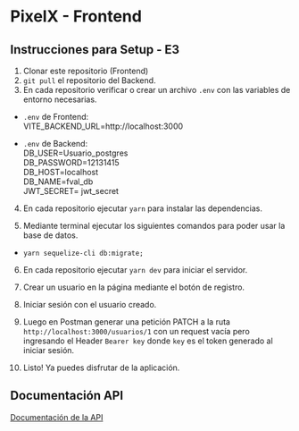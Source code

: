 # PixelX - Frontend

## Instrucciones para Setup - E3

1. Clonar este repositorio (Frontend)
2. `git pull` el repositorio del Backend.
3. En cada repositorio verificar o crear un archivo `.env` con las variables de entorno necesarias.

- `.env` de Frontend: \
VITE_BACKEND_URL=http://localhost:3000 

- `.env` de Backend: \
DB_USER=Usuario_postgres \
DB_PASSWORD=12131415 \
DB_HOST=localhost \
DB_NAME=fval_db \
JWT_SECRET= jwt_secret

4. En cada repositorio ejecutar `yarn` para instalar las dependencias.

5. Mediante terminal ejecutar los siguientes comandos para poder usar la base de datos.
   
- `yarn sequelize-cli db:migrate;`

6. En cada repositorio ejecutar `yarn dev` para iniciar el servidor.

7. Crear un usuario en la página mediante el botón de registro.

8. Iniciar sesión con el usuario creado.

9. Luego en Postman generar una petición PATCH a la ruta `http://localhost:3000/usuarios/1` con un request vacía pero ingresando el Header `Bearer key` donde `key` es el token generado al iniciar sesión.

10. Listo! Ya puedes disfrutar de la aplicación.

##  Documentación API

[Documentación de la API](https://documenter.getpostman.com/view/34426387/2sA3duFYDo)

 
